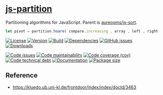 [js-partition](https://make-github-pseudonymous-again.github.io/js-partition)
==

Partitioning algorithms for JavaScript. Parent is
[aureooms/js-sort](https://github.com/make-github-pseudonymous-again/js-sort).

```js
let pivot = partition.hoare( compare.increasing , array , left , right ) ;
```

[![License](https://img.shields.io/github/license/make-github-pseudonymous-again/js-partition.svg)](https://raw.githubusercontent.com/make-github-pseudonymous-again/js-partition/main/LICENSE)
[![Version](https://img.shields.io/npm/v/@aureooms/js-partition.svg)](https://www.npmjs.org/package/@aureooms/js-partition)
[![Build](https://img.shields.io/travis/make-github-pseudonymous-again/js-partition/main.svg)](https://travis-ci.com/make-github-pseudonymous-again/js-partition/branches)
[![Dependencies](https://img.shields.io/librariesio/github/make-github-pseudonymous-again/js-partition.svg)](https://github.com/make-github-pseudonymous-again/js-partition/network/dependencies)
[![GitHub issues](https://img.shields.io/github/issues/make-github-pseudonymous-again/js-partition.svg)](https://github.com/make-github-pseudonymous-again/js-partition/issues)
[![Downloads](https://img.shields.io/npm/dm/@aureooms/js-partition.svg)](https://www.npmjs.org/package/@aureooms/js-partition)

[![Code issues](https://img.shields.io/codeclimate/issues/make-github-pseudonymous-again/js-partition.svg)](https://codeclimate.com/github/make-github-pseudonymous-again/js-partition/issues)
[![Code maintainability](https://img.shields.io/codeclimate/maintainability/make-github-pseudonymous-again/js-partition.svg)](https://codeclimate.com/github/make-github-pseudonymous-again/js-partition/trends/churn)
[![Code coverage (cov)](https://img.shields.io/codecov/c/gh/make-github-pseudonymous-again/js-partition/main.svg)](https://codecov.io/gh/make-github-pseudonymous-again/js-partition)
[![Code technical debt](https://img.shields.io/codeclimate/tech-debt/make-github-pseudonymous-again/js-partition.svg)](https://codeclimate.com/github/make-github-pseudonymous-again/js-partition/trends/technical_debt)
[![Documentation](https://make-github-pseudonymous-again.github.io/js-partition/badge.svg)](https://make-github-pseudonymous-again.github.io/js-partition/source.html)
[![Package size](https://img.shields.io/bundlephobia/minzip/@aureooms/js-partition)](https://bundlephobia.com/result?p=@aureooms/js-partition)

## Reference

  - https://kluedo.ub.uni-kl.de/frontdoor/index/index/docId/3463
